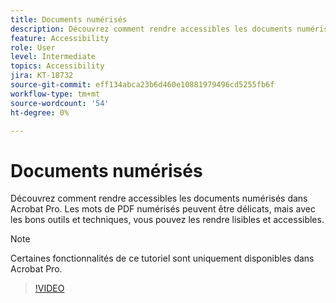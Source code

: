 ```yaml
---
title: Documents numérisés
description: Découvrez comment rendre accessibles les documents numérisés dans Acrobat Pro
feature: Accessibility
role: User
level: Intermediate
topics: Accessibility
jira: KT-18732
source-git-commit: eff134abca23b6d460e10881979496cd5255fb6f
workflow-type: tm+mt
source-wordcount: '54'
ht-degree: 0%

---
```


# Documents numérisés

Découvrez comment rendre accessibles les documents numérisés dans Acrobat Pro. Les mots de PDF numérisés peuvent être délicats, mais avec les bons outils et techniques, vous pouvez les rendre lisibles et accessibles.

>[!NOTE]
>
>Certaines fonctionnalités de ce tutoriel sont uniquement disponibles dans Acrobat Pro.

>[!VIDEO](https://video.tv.adobe.com/v/3476233?quality=12&learn=on&hidetitle=true)
